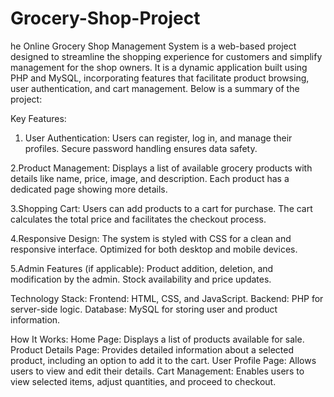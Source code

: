 # Grocery-Shop-Project
he Online Grocery Shop Management System is a web-based project designed to streamline the shopping experience for customers and simplify management for the shop owners. It is a dynamic application built using PHP and MySQL, incorporating features that facilitate product browsing, user authentication, and cart management. Below is a summary of the project:

Key Features:
1. User Authentication:
Users can register, log in, and manage their profiles.
Secure password handling ensures data safety.

2.Product Management:
Displays a list of available grocery products with details like name, price, image, and description.
Each product has a dedicated page showing more details.

3.Shopping Cart:
Users can add products to a cart for purchase.
The cart calculates the total price and facilitates the checkout process.

4.Responsive Design:
The system is styled with CSS for a clean and responsive interface.
Optimized for both desktop and mobile devices.

5.Admin Features (if applicable):
Product addition, deletion, and modification by the admin.
Stock availability and price updates.

Technology Stack:
Frontend: HTML, CSS, and JavaScript.
Backend: PHP for server-side logic.
Database: MySQL for storing user and product information.

How It Works:
Home Page: Displays a list of products available for sale.
Product Details Page: Provides detailed information about a selected product, including an option to add it to the cart.
User Profile Page: Allows users to view and edit their details.
Cart Management: Enables users to view selected items, adjust quantities, and proceed to checkout.
